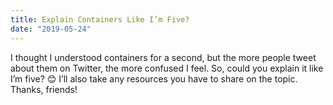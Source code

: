 ```yaml
---
title: Explain Containers Like I’m Five?
date: "2019-05-24"
---
```


I thought I understood containers for a second, but the more people tweet about them on Twitter, the more confused I feel. So, could you explain it like I’m five? 😊 I’ll also take any resources you have to share on the topic. Thanks, friends!
